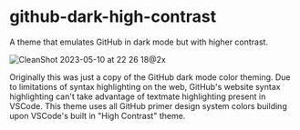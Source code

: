 # github-dark-high-contrast

A theme that emulates GitHub in dark mode but with higher contrast.

![CleanShot 2023-05-10 at 22 26 18@2x](https://github.com/hipstersmoothie/github-dark-high-contrast/assets/1192452/3e3f0293-ac98-4b70-bf6d-ada4c6d27859)

Originally this was just a copy of the GitHub dark mode color theming.
Due to limitations of syntax highlighting on the web, GitHub's website syntax highlighting can't take advantage of textmate highlighting present in VSCode.
This theme uses all GitHub primer design system colors building upon VSCode's built in "High Contrast" theme.
